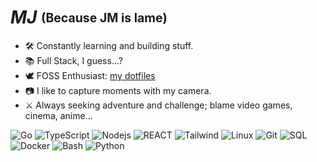 # __*MJ*__ <sub><sup> (Because JM is lame)</sup></sub>

- 🛠️ Constantly learning and building stuff.
- 📚 Full Stack, I guess...?
- 🕊️ FOSS Enthusiast: [my dotfiles](https://github.com/jihedmastouri/dotfiles)
- 📷 I like to capture moments with my camera.
- ⚔️ Always seeking adventure and challenge; blame video games, cinema, anime...

![Go](https://img.shields.io/badge/-Go-05122A?style=for-the-badge&color=64748b&logo=go&logoColor=00a7d0)
![TypeScript](https://img.shields.io/badge/-TypeScript-05122A?style=for-the-badge&color=64748b&logo=typescript&logoColor=007acc)
![Nodejs](https://img.shields.io/badge/-Node-05122A?style=for-the-badge&color=64748b&logo=node.js&logoColor=3c873a)
![REACT](https://img.shields.io/badge/-React-05122A?style=for-the-badge&color=64748b&logo=react&logoColor=61dbfb)
![Tailwind](https://img.shields.io/badge/-Tailwind-05122A?style=for-the-badge&color=64748b&logo=tailwindcss&logoColor=06B6D4)
![Linux](https://img.shields.io/badge/-Linux-05122A?style=for-the-badge&color=64748b&logo=linux&logoColor=dfb914)
![Git](https://img.shields.io/badge/-Git-05122A?style=for-the-badge&color=64748b&logo=git)
![SQL](https://img.shields.io/badge/-SQL-05122A?style=for-the-badge&color=64748b&logo=postgresql&logoColor=0064a5)
![Docker](https://img.shields.io/badge/-Docker-05122A?style=for-the-badge&color=64748b&logo=docker)
![Bash](https://img.shields.io/badge/-Bash-05122A?style=for-the-badge&color=64748b&logo=gnu-bash&logoColor=4EAA25)
![Python](https://img.shields.io/badge/-Python-05122A?style=for-the-badge&color=64748b&logo=python)


